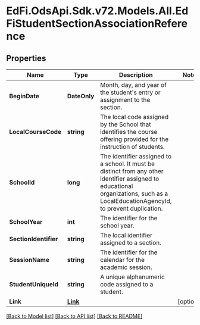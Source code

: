 # EdFi.OdsApi.Sdk.v72.Models.All.EdFiStudentSectionAssociationReference

## Properties

Name | Type | Description | Notes
------------ | ------------- | ------------- | -------------
**BeginDate** | **DateOnly** | Month, day, and year of the student&#39;s entry or assignment to the section. | 
**LocalCourseCode** | **string** | The local code assigned by the School that identifies the course offering provided for the instruction of students. | 
**SchoolId** | **long** | The identifier assigned to a school. It must be distinct from any other identifier assigned to educational organizations, such as a LocalEducationAgencyId, to prevent duplication. | 
**SchoolYear** | **int** | The identifier for the school year. | 
**SectionIdentifier** | **string** | The local identifier assigned to a section. | 
**SessionName** | **string** | The identifier for the calendar for the academic session. | 
**StudentUniqueId** | **string** | A unique alphanumeric code assigned to a student. | 
**Link** | [**Link**](Link.md) |  | [optional] 

[[Back to Model list]](../README.md#documentation-for-models) [[Back to API list]](../README.md#documentation-for-api-endpoints) [[Back to README]](../README.md)

